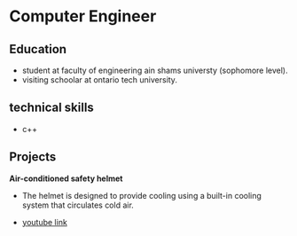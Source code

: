 # Computer Engineer



## Education

- student at faculty of engineering ain shams universty (sophomore level).
- visiting schoolar at ontario tech university.

## technical skills

- c++ 

## Projects
**Air-conditioned safety helmet**
- The helmet is designed to provide cooling using a built-in cooling system that circulates cold air.

  
- [youtube link](https://youtu.be/OSGUbn5lDpQ)

